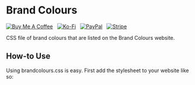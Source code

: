 Brand Colours
================

[![Buy Me A Coffee](https://srv-cdn.himpfen.io/badges/buymeacoffee/buymeacoffee-flat.svg)](https://tinyurl.com/2h9aktmd) &nbsp; [![Ko-Fi](https://srv-cdn.himpfen.io/badges/kofi/kofi-flat.svg)](https://tinyurl.com/d4xnrptz) &nbsp; [![PayPal](https://srv-cdn.himpfen.io/badges/paypal/paypal-flat.svg)](https://tinyurl.com/mr22naua) &nbsp; [![Stripe](https://srv-cdn.himpfen.io/badges/stripe/stripe-flat.svg)](https://tinyurl.com/e8ymxdw3)

CSS file of brand colours that are listed on the Brand Colours website.

How-to Use
----------

Using brandcolours.css is easy. First add the stylesheet to your website like so:

<link rel="stylesheet" href="brandcolours.min.css" type="text/css" media="screen" />
